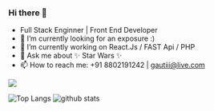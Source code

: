 ### Hi there 👋

- Full Stack Enginner | Front End Developer
- 🌱 I’m currently looking for an exposure :)
- 🔭 I’m currently working on React.Js / FAST Api / PHP
- 💬 Ask me about ✨ Star Wars ✨
- 📫 How to reach me: +91 8802191242 | gautiii@live.com


![](https://komarev.com/ghpvc/?username=gautam-jha)


![Top Langs](https://github-readme-stats.vercel.app/api/top-langs/?username=gautam-jha&layout=compact)
![github stats](https://github-readme-stats.vercel.app/api?username=gautam-jha)


<!--
**gautam-jha/gautam-jha** is a ✨ _special_ ✨ repository because its `README.md` (this file) appears on your GitHub profile.

Here are some ideas to get you started:

- 🔭 I’m currently working on ...
- 🌱 I’m currently learning ...
- 👯 I’m looking to collaborate on ...
- 🤔 I’m looking for help with ...
- 💬 Ask me about ...
- 📫 How to reach me: ...
- 😄 Pronouns: ...
- ⚡ Fun fact: ...
-->
